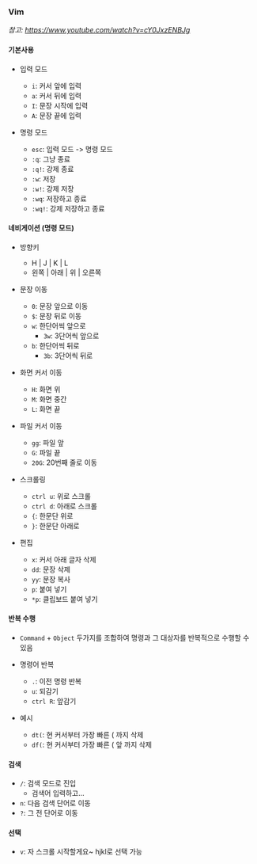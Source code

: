 ### Vim
*참고: https://www.youtube.com/watch?v=cY0JxzENBJg*

#### 기본사용
- 입력 모드
  - `i`: 커서 앞에 입력
  - `a`: 커서 뒤에 입력
  - `I`: 문장 시작에 입력
  - `A`: 문장 끝에 입력

- 명령 모드
  - `esc`: 입력 모드 -> 명령 모드
  - `:q`: 그냥 종료
  - `:q!`: 강제 종료
  - `:w`: 저장
  - `:w!`: 강제 저장
  - `:wq`: 저장하고 종료
  - `:wq!`: 강제 저장하고 종료

#### 네비게이션 (명령 모드)
- 방향키
  - H | J | K | L
  - 왼쪽 | 아래 | 위 | 오른쪽

- 문장 이동
  - `0`: 문장 앞으로 이동
  - `$`: 문장 뒤로 이동
  - `w`: 한단어씩 앞으로
    - `3w`: 3단어씩 앞으로
  - `b`: 한단어씩 뒤로
    - `3b`: 3단어씩 뒤로

- 화면 커서 이동
  - `H`: 화면 위
  - `M`: 화면 중간
  - `L`: 화면 끝

- 파일 커서 이동
  - `gg`: 파일 앞
  - `G`: 파일 끝
  - `20G`: 20번째 줄로 이동

- 스크롤링
  - `ctrl u`: 위로 스크롤
  - `ctrl d`: 아래로 스크롤
  - `{`: 한문단 위로
  - `}`: 한문단 아래로

- 편집
  - `x`: 커서 아래 글자 삭제
  - `dd`: 문장 삭제
  - `yy`: 문장 복사
  - `p`: 붙여 넣기
  - `*p`: 클립보드 붙여 넣기

#### 반복 수행
- `Command` + `Object` 두가지를 조합하여 명령과 그 대상자를 반복적으로 수행할 수 있음
- 명령어 반복
  - `.`: 이전 명령 반복
  - `u`: 되감기
  - `ctrl R`: 앞감기

- 예시
  - `dt(`: 현 커서부터 가장 빠른 ( 까지 삭제
  - `df(`: 현 커서부터 가장 빠른 ( 앞 까지 삭제

#### 검색
- `/`: 검색 모드로 진입
  - 검색어 입력하고...
- `n`: 다음 검색 단어로 이동
- `?`: 그 전 단어로 이동

#### 선택
- `v`: 자 스크롤 시작할게요~ hjkl로 선택 가능
